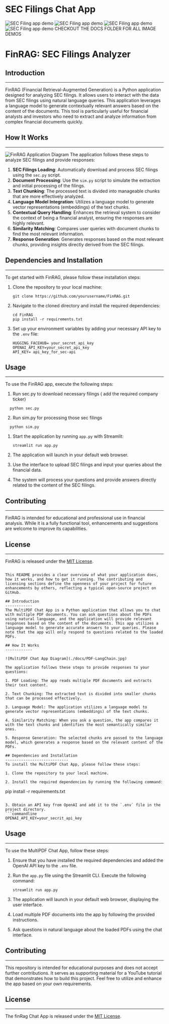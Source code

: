 # SEC Filings Chat App

![SEC Filing app demo](./docs/Screenshot(707).png)
![SEC Filing app demo](./docs/Screenshot(713).png)
![SEC Filing app demo](./docs/Screenshot(714).png)
![SEC Filing app demo](./docs/docs.png)
CHECKOUT THE DOCS FOLDER FOR ALL IMAGE DEMOS

# FinRAG: SEC Filings Analyzer

## Introduction
------------
FinRAG (Financial Retrieval-Augmented Generation) is a Python application designed for analyzing SEC filings. It allows users to interact with the data from SEC filings using natural language queries. This application leverages a language model to generate contextually relevant answers based on the content of the documents. This tool is particularly useful for financial analysts and investors who need to extract and analyze information from complex financial documents quickly.

## How It Works
------------

![FinRAG Application Diagram](./docs/PDF-LangChain.jpg)
The application follows these steps to analyze SEC filings and provide responses:

1. **SEC Filings Loading**: Automatically download and process SEC filings using the `sec.py` script.
2. **Document Processing**: Use the `sim.py` script to simulate the extraction and initial processing of the filings.
3. **Text Chunking**: The processed text is divided into manageable chunks that are more effectively analyzed.
4. **Language Model Integration**: Utilizes a language model to generate vector representations (embeddings) of the text chunks.
5. **Contextual Query Handling**: Enhances the retrieval system to consider the context of being a financial analyst, ensuring the responses are highly relevant.
6. **Similarity Matching**: Compares user queries with document chunks to find the most relevant information.
7. **Response Generation**: Generates responses based on the most relevant chunks, providing insights directly derived from the SEC filings.

## Dependencies and Installation
----------------------------
To get started with FinRAG, please follow these installation steps:

1. Clone the repository to your local machine:

   ```
   git clone https://github.com/yourusername/FinRAG.git
   ```

2. Navigate to the cloned directory and install the required dependencies:

   ```
   cd FinRAG
   pip install -r requirements.txt
   ```

3. Set up your environment variables by adding your necessary API key to the `.env` file:

   ```plaintext
   HUGGING_FACEHUB= your_secret_api_key
   OPENAI_API_KEY=your_secret_api_key
   API_KEY= api_key_for_sec-api
   ```

## Usage
-----
To use the FinRAG app, execute the following steps:
1. Run sec.py to download necessary filings ( add the required company ticker)
 ```
   python sec.py
   ```
2. Run sim.py for processing those sec filings
 ```
   python sim.py
   ```
1. Start the application by running `app.py` with Streamlit:

   ```
   streamlit run app.py
   ```

2. The application will launch in your default web browser.

3. Use the interface to upload SEC filings and input your queries about the financial data.

4. The system will process your questions and provide answers directly related to the content of the SEC filings.

## Contributing
------------
FinRAG is intended for educational and professional use in financial analysis. While it is a fully functional tool, enhancements and suggestions are welcome to improve its capabilities.

## License
-------
FinRAG is released under the [MIT License](https://opensource.org/licenses/MIT).
```

This README provides a clear overview of what your application does, how it works, and how to get it running. The contributing and licensing sections define the openness of your project for future enhancements by others, reflecting a typical open-source project on GitHub.

## Introduction
------------
The MultiPDF Chat App is a Python application that allows you to chat with multiple PDF documents. You can ask questions about the PDFs using natural language, and the application will provide relevant responses based on the content of the documents. This app utilizes a language model to generate accurate answers to your queries. Please note that the app will only respond to questions related to the loaded PDFs.

## How It Works
------------

![MultiPDF Chat App Diagram](./docs/PDF-LangChain.jpg)

The application follows these steps to provide responses to your questions:

1. PDF Loading: The app reads multiple PDF documents and extracts their text content.

2. Text Chunking: The extracted text is divided into smaller chunks that can be processed effectively.

3. Language Model: The application utilizes a language model to generate vector representations (embeddings) of the text chunks.

4. Similarity Matching: When you ask a question, the app compares it with the text chunks and identifies the most semantically similar ones.

5. Response Generation: The selected chunks are passed to the language model, which generates a response based on the relevant content of the PDFs.

## Dependencies and Installation
----------------------------
To install the MultiPDF Chat App, please follow these steps:

1. Clone the repository to your local machine.

2. Install the required dependencies by running the following command:
   ```
   pip install -r requirements.txt
   ```

3. Obtain an API key from OpenAI and add it to the `.env` file in the project directory.
```commandline
OPENAI_API_KEY=your_secrit_api_key
```

## Usage
-----
To use the MultiPDF Chat App, follow these steps:

1. Ensure that you have installed the required dependencies and added the OpenAI API key to the `.env` file.

2. Run the `app.py` file using the Streamlit CLI. Execute the following command:
   ```
   streamlit run app.py
   ```

3. The application will launch in your default web browser, displaying the user interface.

4. Load multiple PDF documents into the app by following the provided instructions.

5. Ask questions in natural language about the loaded PDFs using the chat interface.

## Contributing
------------
This repository is intended for educational purposes and does not accept further contributions. It serves as supporting material for a YouTube tutorial that demonstrates how to build this project. Feel free to utilize and enhance the app based on your own requirements.

## License
-------
The finRag Chat App is released under the [MIT License](https://opensource.org/licenses/MIT).